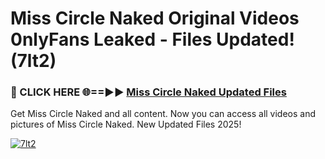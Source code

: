 # Miss Circle Naked Original Videos 0nlyFans Leaked - Files Updated! (7lt2)

<h3>🔴 CLICK HERE 🌐==►► <a href="https://tinyurl.com/yckcrads" rel="nofollow">Miss Circle Naked Updated Files</a></h3>

Get Miss Circle Naked and all content. Now you can access all videos and pictures of Miss Circle Naked. New Updated Files 2025!

[![7lt2](https://i.imgur.com/hpKpOFt.gif)](https://tinyurl.com/yckcrads)
